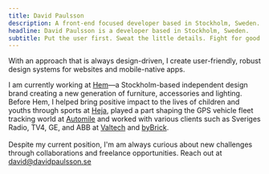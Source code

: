 ```yaml
---
title: David Paulsson
description: A front-end focused developer based in Stockholm, Sweden. Put the user first. Sweat the little details. Fight for good UX.
headline: David Paulsson is a developer based in Stockholm, Sweden.
subtitle: Put the user first. Sweat the little details. Fight for good UX.
---
```


With an approach that is always design-driven, I create user-friendly, robust design systems for websites and mobile-native apps.

I am currently working at [Hem](https://www.hem.com/)—a Stockholm-based independent design brand creating a new generation of furniture, accessories and lighting. Before Hem, I helped bring positive impact to the lives of children and youths through sports at [Heja](https://heja.io/), played a part shaping the GPS vehicle fleet tracking world at [Automile](https://automile.com/) and worked with various clients such as Sveriges Radio, TV4, GE, and ABB at [Valtech](https://www.valtech.com/sv-se/) and [byBrick](https://www.bybrick.se/).
<br><br>
Despite my current position, I'm am always curious about new challenges through collaborations and freelance opportunities. Reach out at <david@davidpaulsson.se>
